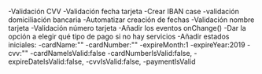 -Validación CVV
-Validación fecha tarjeta
-Crear IBAN case 
    -validación domiciliación bancaria
-Automatizar creación de fechas
-Validación nombre tarjeta
-Validación número tarjeta
-Añadir los eventos onChange()
-Dar la opción a elegir qué tipo de pago si no hay servicios
-Añadir estados iniciales:
    -cardName:""
    -cardNumber:""
    -expireMonth:1
    -expireYear:2019
    -cvv:""
    -cardNameIsValid:false
    -cardNumberIsValid:false,
    -expireDateIsValid:false,
    -cvvIsValid:false,
    -paymentIsValid